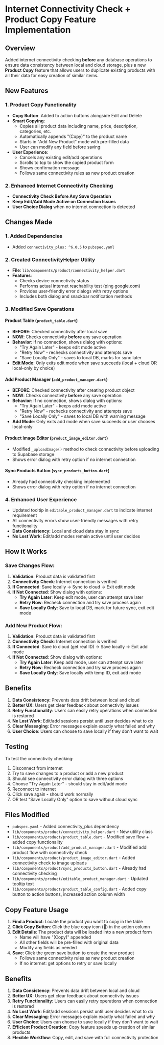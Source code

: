 # Internet Connectivity Check + Product Copy Feature Implementation

## Overview
Added internet connectivity checking **before** any database operations to ensure data consistency between local and cloud storage, plus a new **Product Copy** feature that allows users to duplicate existing products with all their data for easy creation of similar items.

## New Features

### 1. Product Copy Functionality
- **Copy Button**: Added to action buttons alongside Edit and Delete
- **Smart Copying**: 
  - Copies all product data including name, price, description, categories, etc.
  - Automatically appends "(Copy)" to the product name
  - Starts in "Add New Product" mode with pre-filled data
  - User can modify any field before saving
- **User Experience**: 
  - Cancels any existing edit/add operations
  - Scrolls to top to show the copied product form
  - Shows confirmation message
  - Follows same connectivity rules as new product creation

### 2. Enhanced Internet Connectivity Checking
- **Connectivity Check Before Any Save Operation**
- **Keep Edit/Add Mode Active on Connection Issues**
- **User Choice Dialog** when no internet connection is detected

## Changes Made

### 1. Added Dependencies
- Added `connectivity_plus: ^6.0.5` to `pubspec.yaml`

### 2. Created ConnectivityHelper Utility
- **File**: `lib/components/product/connectivity_helper.dart`
- **Features**:
  - Checks device connectivity status
  - Performs actual internet reachability test (ping google.com)
  - Provides user-friendly error dialogs with retry options
  - Includes both dialog and snackbar notification methods

### 3. Modified Save Operations

#### Product Table (`product_table.dart`)
- **BEFORE**: Checked connectivity after local save
- **NOW**: Checks connectivity **before** any save operation
- **Behavior**: If no connection, shows dialog with options:
  - "Try Again Later" - keeps edit mode active
  - "Retry Now" - rechecks connectivity and attempts save
  - "Save Locally Only" - saves to local DB, marks for sync later
- **Edit Mode**: Only exits edit mode when save succeeds (local + cloud OR local-only by choice)

#### Add Product Manager (`add_product_manager.dart`)  
- **BEFORE**: Checked connectivity after creating product object
- **NOW**: Checks connectivity **before** any save operation
- **Behavior**: If no connection, shows dialog with options:
  - "Try Again Later" - keeps add mode active
  - "Retry Now" - rechecks connectivity and attempts save
  - "Save Locally Only" - saves to local DB with warning message
- **Add Mode**: Only exits add mode when save succeeds or user chooses local-only

#### Product Image Editor (`product_image_editor.dart`)
- Modified `_uploadImage()` method to check connectivity before uploading to Supabase storage
- Shows error dialog with retry option if no internet connection

#### Sync Products Button (`sync_products_button.dart`)
- Already had connectivity checking implemented
- Shows error dialog with retry option if no internet connection

### 4. Enhanced User Experience
- Updated tooltip in `editable_product_manager.dart` to indicate internet requirement
- All connectivity errors show user-friendly messages with retry functionality
- **Data Consistency**: Local and cloud data stay in sync
- **No Lost Work**: Edit/add modes remain active until user decides

## How It Works

### Save Changes Flow:
1. **Validation**: Product data is validated first
2. **Connectivity Check**: Internet connection is verified
3. **If Connected**: Save locally → Sync to cloud → Exit edit mode
4. **If Not Connected**: Show dialog with options:
   - **Try Again Later**: Keep edit mode, user can attempt save later
   - **Retry Now**: Recheck connection and try save process again
   - **Save Locally Only**: Save to local DB, mark for future sync, exit edit mode

### Add New Product Flow:
1. **Validation**: Product data is validated first
2. **Connectivity Check**: Internet connection is verified
3. **If Connected**: Save to cloud (get real ID) → Save locally → Exit add mode
4. **If Not Connected**: Show dialog with options:
   - **Try Again Later**: Keep add mode, user can attempt save later
   - **Retry Now**: Recheck connection and try save process again
   - **Save Locally Only**: Save locally with temp ID, exit add mode

## Benefits

1. **Data Consistency**: Prevents data drift between local and cloud
2. **Better UX**: Users get clear feedback about connectivity issues
3. **Retry Functionality**: Users can easily retry operations when connection is restored
4. **No Lost Work**: Edit/add sessions persist until user decides what to do
5. **Clear Messaging**: Error messages explain exactly what failed and why
6. **User Choice**: Users can choose to save locally if they don't want to wait

## Testing

To test the connectivity checking:
1. Disconnect from internet
2. Try to save changes to a product or add a new product
3. Should see connectivity error dialog with three options
4. Choose "Try Again Later" - should stay in edit/add mode
5. Reconnect to internet  
6. Click save again - should work normally
7. OR test "Save Locally Only" option to save without cloud sync

## Files Modified
- `pubspec.yaml` - Added connectivity_plus dependency
- `lib/components/product/connectivity_helper.dart` - New utility class
- `lib/components/product/product_table.dart` - Modified save flow + added copy functionality
- `lib/components/product/add_product_manager.dart` - Modified add product flow with connectivity check
- `lib/components/product/product_image_editor.dart` - Added connectivity check to image uploads
- `lib/components/product/sync_products_button.dart` - Already had connectivity checking
- `lib/components/product/editable_product_manager.dart` - Updated tooltip text
- `lib/components/product/product_table_config.dart` - Added copy button to action buttons, increased action column width

## Copy Feature Usage

1. **Find a Product**: Locate the product you want to copy in the table
2. **Click Copy Button**: Click the blue copy icon (📄) in the action column
3. **Edit Details**: The product data will be loaded into a new product form
   - Name will have "(Copy)" appended
   - All other fields will be pre-filled with original data
   - Modify any fields as needed
4. **Save**: Click the green save button to create the new product
   - Follows same connectivity rules as new product creation
   - If no internet: get options to retry or save locally

## Benefits

1. **Data Consistency**: Prevents data drift between local and cloud
2. **Better UX**: Users get clear feedback about connectivity issues
3. **Retry Functionality**: Users can easily retry operations when connection is restored
4. **No Lost Work**: Edit/add sessions persist until user decides what to do
5. **Clear Messaging**: Error messages explain exactly what failed and why
6. **User Choice**: Users can choose to save locally if they don't want to wait
7. **Efficient Product Creation**: Copy feature speeds up creation of similar products
8. **Flexible Workflow**: Copy, edit, and save with full connectivity protection
